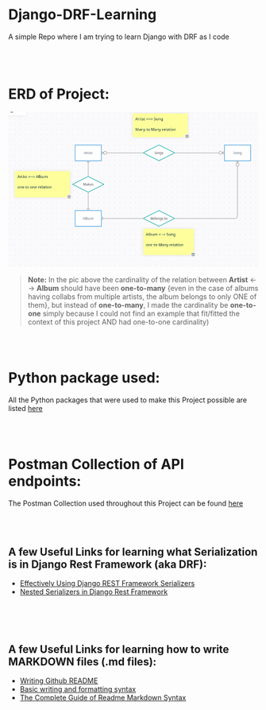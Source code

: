# Django-DRF-Learning
A simple Repo where I am trying to learn Django with DRF as I code
<br>
<br>
<br>
<br>

# ERD of Project:

![A Pic of ERD of the Project](https://github.com/Usman-Far00q/Django-DRF-Learning/blob/main/ERD%20Diagram%20For%20Django_Project_1.png?raw=true)

> **Note:** In the pic above the cardinality of the relation between **Artist** <--> **Album** should have been **one-to-many** {even in the case of albums having collabs from multiple
artists, the album belongs to only ONE of them}, but instead of **one-to-many**, I made the cardinality be **one-to-one** simply because I could not find an example that fit/fitted the context of this project AND had one-to-one cardinality)


<br>
<br>

# Python package used:
All the Python packages that were used to make this Project possible are listed [here](https://github.com/Usman-Far00q/Django-DRF-Learning/blob/main/requirements.txt)


<br>
<br>

# Postman Collection of API endpoints:
The Postman Collection used throughout this Project can be found [here](https://github.com/Usman-Far00q/Django-DRF-Learning/blob/main/Project_Postman_Collection.json)


<br>
<br>

## A few Useful Links for learning what Serialization is in Django Rest Framework (aka DRF):  
- [Effectively Using Django REST Framework Serializers](https://testdriven.io/blog/drf-serializers/)  
- [Nested Serializers in Django Rest Framework](https://blog.devgenius.io/nested-serializers-in-django-rest-framework-6b36bf011074)
  
<br>
<br>
<br>

## A few Useful Links for learning how to write MARKDOWN files (.md files):  
- [Writing Github README](https://medium.com/analytics-vidhya/writing-github-readme-e593f278a796)
- [Basic writing and formatting syntax](https://docs.github.com/en/get-started/writing-on-github/getting-started-with-writing-and-formatting-on-github/basic-writing-and-formatting-syntax)
- [The Complete Guide of Readme Markdown Syntax](https://github.com/darsaveli/Readme-Markdown-Syntax/tree/main)
